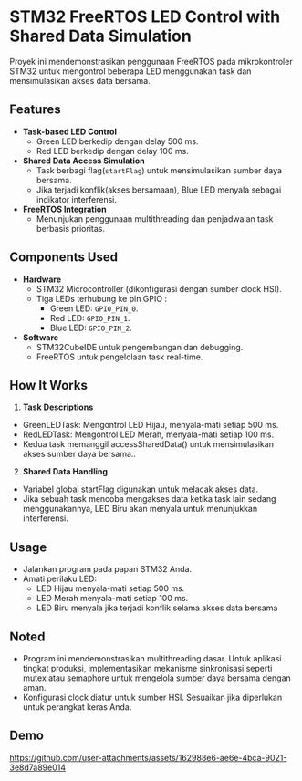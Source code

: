 # STM32 FreeRTOS LED Control with Shared Data Simulation  
Proyek ini mendemonstrasikan penggunaan FreeRTOS pada mikrokontroler STM32 untuk mengontrol beberapa LED menggunakan task dan mensimulasikan akses data bersama.  
## Features  
- **Task-based LED Control**  
  - Green LED berkedip dengan delay 500 ms.  
  - Red LED berkedip dengan delay 100 ms.  
- **Shared Data Access Simulation**  
  - Task berbagi flag(`startFlag`) untuk mensimulasikan sumber daya bersama.  
  - Jika terjadi konflik(akses bersamaan), Blue LED menyala sebagai indikator interferensi.  
- **FreeRTOS Integration**  
  - Menunjukan penggunaan multithreading dan penjadwalan task berbasis prioritas.  
## Components Used  
- **Hardware**  
  - STM32 Microcontroller (dikonfigurasi dengan sumber clock HSI).  
  - Tiga LEDs terhubung ke pin GPIO :  
    - Green LED: `GPIO_PIN_0`.  
    - Red LED: `GPIO_PIN_1`.  
    - Blue LED: `GPIO_PIN_2`.  
- **Software**  
  - STM32CubeIDE untuk pengembangan dan debugging.  
  - FreeRTOS untuk pengelolaan task real-time.  
## How It Works  
1. **Task Descriptions**  
- GreenLEDTask: Mengontrol LED Hijau, menyala-mati setiap 500 ms.
- RedLEDTask: Mengontrol LED Merah, menyala-mati setiap 100 ms.
- Kedua task memanggil accessSharedData() untuk mensimulasikan akses sumber daya bersama..  
2. **Shared Data Handling**  
- Variabel global startFlag digunakan untuk melacak akses data.
- Jika sebuah task mencoba mengakses data ketika task lain sedang menggunakannya, LED Biru akan 
  menyala untuk menunjukkan interferensi.  
## Usage
- Jalankan program pada papan STM32 Anda.
- Amati perilaku LED:
    - LED Hijau menyala-mati setiap 500 ms.
    - LED Merah menyala-mati setiap 100 ms.
    - LED Biru menyala jika terjadi konflik selama akses data bersama
## Noted 
- Program ini mendemonstrasikan multithreading dasar. Untuk aplikasi tingkat produksi, 
  implementasikan mekanisme sinkronisasi seperti mutex atau semaphore untuk mengelola sumber 
  daya bersama dengan aman.
- Konfigurasi clock diatur untuk sumber HSI. Sesuaikan jika diperlukan untuk perangkat keras 
  Anda.
## Demo
 

https://github.com/user-attachments/assets/162988e6-ae6e-4bca-9021-3e8d7a89e014


